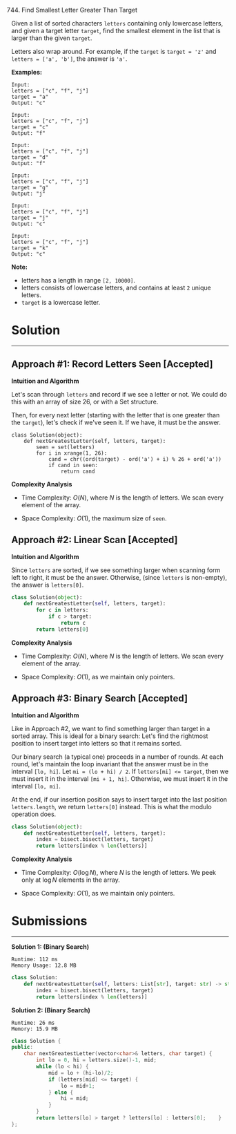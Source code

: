 744. Find Smallest Letter Greater Than Target

Given a list of sorted characters `letters` containing only lowercase letters, and given a target letter `target`, find the smallest element in the list that is larger than the given `target`.

Letters also wrap around. For example, if the `target` is `target = 'z'` and `letters = ['a', 'b']`, the answer is `'a'`.

**Examples:**
```
Input:
letters = ["c", "f", "j"]
target = "a"
Output: "c"

Input:
letters = ["c", "f", "j"]
target = "c"
Output: "f"

Input:
letters = ["c", "f", "j"]
target = "d"
Output: "f"

Input:
letters = ["c", "f", "j"]
target = "g"
Output: "j"

Input:
letters = ["c", "f", "j"]
target = "j"
Output: "c"

Input:
letters = ["c", "f", "j"]
target = "k"
Output: "c"
```

**Note:**

* letters has a length in range `[2, 10000]`.
* letters consists of lowercase letters, and contains at least `2` unique letters.
* `target` is a lowercase letter.

# Solution
---
## Approach #1: Record Letters Seen [Accepted]
**Intuition and Algorithm**

Let's scan through `letters` and record if we see a letter or not. We could do this with an array of size 26, or with a Set structure.

Then, for every next letter (starting with the letter that is one greater than the `target`), let's check if we've seen it. If we have, it must be the answer.

```
class Solution(object):
    def nextGreatestLetter(self, letters, target):
        seen = set(letters)
        for i in xrange(1, 26):
            cand = chr((ord(target) - ord('a') + i) % 26 + ord('a'))
            if cand in seen:
                return cand
```

**Complexity Analysis**

* Time Complexity: $O(N)$, where $N$ is the length of letters. We scan every element of the array.

* Space Complexity: $O(1)$, the maximum size of `seen`.

## Approach #2: Linear Scan [Accepted]
**Intuition and Algorithm**

Since `letters` are sorted, if we see something larger when scanning form left to right, it must be the answer. Otherwise, (since `letters` is non-empty), the answer is `letters[0]`.

```python
class Solution(object):
    def nextGreatestLetter(self, letters, target):
        for c in letters:
            if c > target:
                return c
        return letters[0]
```

**Complexity Analysis**

* Time Complexity: $O(N)$, where $N$ is the length of letters. We scan every element of the array.

* Space Complexity: $O(1)$, as we maintain only pointers.

## Approach #3: Binary Search [Accepted]
**Intuition and Algorithm**

Like in Approach #2, we want to find something larger than target in a sorted array. This is ideal for a binary search: Let's find the rightmost position to insert target into letters so that it remains sorted.

Our binary search (a typical one) proceeds in a number of rounds. At each round, let's maintain the loop invariant that the answer must be in the interval `[lo, hi]`. Let `mi = (lo + hi) / 2`. If `letters[mi] <= target`, then we must insert it in the interval `[mi + 1, hi]`. Otherwise, we must insert it in the interval `[lo, mi]`.

At the end, if our insertion position says to insert target into the last position `letters.length`, we return `letters[0]` instead. This is what the modulo operation does.

```python
class Solution(object):
    def nextGreatestLetter(self, letters, target):
        index = bisect.bisect(letters, target)
        return letters[index % len(letters)]
```

**Complexity Analysis**

* Time Complexity: $O(\log N)$, where $N$ is the length of letters. We peek only at $\log N$ elements in the array.

* Space Complexity: $O(1)$, as we maintain only pointers.

# Submissions
---

**Solution 1: (Binary Search)**
```
Runtime: 112 ms
Memory Usage: 12.8 MB
```
```python
class Solution:
    def nextGreatestLetter(self, letters: List[str], target: str) -> str:
        index = bisect.bisect(letters, target)
        return letters[index % len(letters)]
```

**Solution 2: (Binary Search)**
```
Runtime: 26 ms
Memory: 15.9 MB
```
```c++
class Solution {
public:
    char nextGreatestLetter(vector<char>& letters, char target) {
        int lo = 0, hi = letters.size()-1, mid;
        while (lo < hi) {
            mid = lo + (hi-lo)/2;
            if (letters[mid] <= target) {
                lo = mid+1;
            } else {
                hi = mid;
            }
        }
        return letters[lo] > target ? letters[lo] : letters[0];    }
};
```
